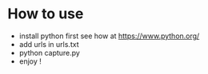 # How to use
- install python first see how at https://www.python.org/
- add urls in urls.txt
- python capture.py
- enjoy !
